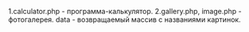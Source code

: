 1.calculator.php - программа-калькулятор.
2.gallery.php, image.php - фотогалерея.
data - возвращаемый массив с названиями картинок.
